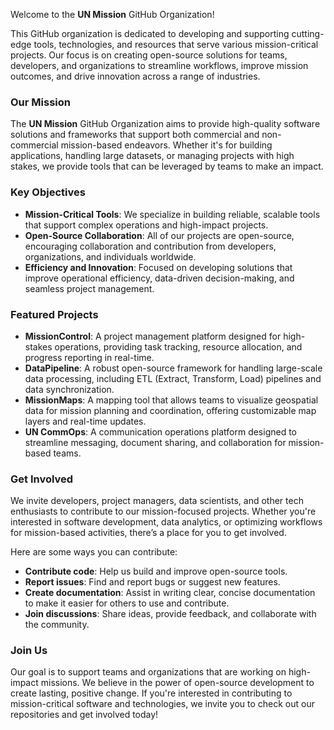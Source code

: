 Welcome to the **UN Mission** GitHub Organization!

This GitHub organization is dedicated to developing and supporting cutting-edge tools, technologies, and resources that serve various mission-critical projects. Our focus is on creating open-source solutions for teams, developers, and organizations to streamline workflows, improve mission outcomes, and drive innovation across a range of industries.

### Our Mission
The **UN Mission** GitHub Organization aims to provide high-quality software solutions and frameworks that support both commercial and non-commercial mission-based endeavors. Whether it's for building applications, handling large datasets, or managing projects with high stakes, we provide tools that can be leveraged by teams to make an impact.

### Key Objectives
- **Mission-Critical Tools**: We specialize in building reliable, scalable tools that support complex operations and high-impact projects.
- **Open-Source Collaboration**: All of our projects are open-source, encouraging collaboration and contribution from developers, organizations, and individuals worldwide.
- **Efficiency and Innovation**: Focused on developing solutions that improve operational efficiency, data-driven decision-making, and seamless project management.

### Featured Projects
- **MissionControl**: A project management platform designed for high-stakes operations, providing task tracking, resource allocation, and progress reporting in real-time.
- **DataPipeline**: A robust open-source framework for handling large-scale data processing, including ETL (Extract, Transform, Load) pipelines and data synchronization.
- **MissionMaps**: A mapping tool that allows teams to visualize geospatial data for mission planning and coordination, offering customizable map layers and real-time updates.
- **UN CommOps**: A communication operations platform designed to streamline messaging, document sharing, and collaboration for mission-based teams.

### Get Involved
We invite developers, project managers, data scientists, and other tech enthusiasts to contribute to our mission-focused projects. Whether you're interested in software development, data analytics, or optimizing workflows for mission-based activities, there’s a place for you to get involved.

Here are some ways you can contribute:
- **Contribute code**: Help us build and improve open-source tools.
- **Report issues**: Find and report bugs or suggest new features.
- **Create documentation**: Assist in writing clear, concise documentation to make it easier for others to use and contribute.
- **Join discussions**: Share ideas, provide feedback, and collaborate with the community.

### Join Us
Our goal is to support teams and organizations that are working on high-impact missions. We believe in the power of open-source development to create lasting, positive change. If you're interested in contributing to mission-critical software and technologies, we invite you to check out our repositories and get involved today!
